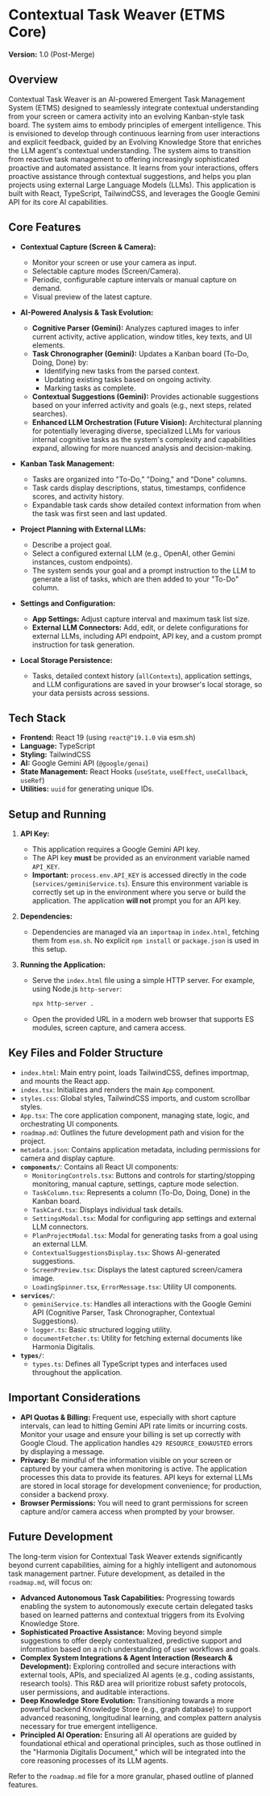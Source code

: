 # Contextual Task Weaver (ETMS Core)

**Version:** 1.0 (Post-Merge)

## Overview

Contextual Task Weaver is an AI-powered Emergent Task Management System (ETMS) designed to seamlessly integrate contextual understanding from your screen or camera activity into an evolving Kanban-style task board. The system aims to embody principles of emergent intelligence. This is envisioned to develop through continuous learning from user interactions and explicit feedback, guided by an Evolving Knowledge Store that enriches the LLM agent's contextual understanding. The system aims to transition from reactive task management to offering increasingly sophisticated proactive and automated assistance. It learns from your interactions, offers proactive assistance through contextual suggestions, and helps you plan projects using external Large Language Models (LLMs). This application is built with React, TypeScript, TailwindCSS, and leverages the Google Gemini API for its core AI capabilities.

## Core Features

*   **Contextual Capture (Screen & Camera):**
    *   Monitor your screen or use your camera as input.
    *   Selectable capture modes (Screen/Camera).
    *   Periodic, configurable capture intervals or manual capture on demand.
    *   Visual preview of the latest capture.

*   **AI-Powered Analysis & Task Evolution:**
    *   **Cognitive Parser (Gemini):** Analyzes captured images to infer current activity, active application, window titles, key texts, and UI elements.
    *   **Task Chronographer (Gemini):** Updates a Kanban board (To-Do, Doing, Done) by:
        *   Identifying new tasks from the parsed context.
        *   Updating existing tasks based on ongoing activity.
        *   Marking tasks as complete.
    *   **Contextual Suggestions (Gemini):** Provides actionable suggestions based on your inferred activity and goals (e.g., next steps, related searches).
    *   **Enhanced LLM Orchestration (Future Vision):** Architectural planning for potentially leveraging diverse, specialized LLMs for various internal cognitive tasks as the system's complexity and capabilities expand, allowing for more nuanced analysis and decision-making.

*   **Kanban Task Management:**
    *   Tasks are organized into "To-Do," "Doing," and "Done" columns.
    *   Task cards display descriptions, status, timestamps, confidence scores, and activity history.
    *   Expandable task cards show detailed context information from when the task was first seen and last updated.

*   **Project Planning with External LLMs:**
    *   Describe a project goal.
    *   Select a configured external LLM (e.g., OpenAI, other Gemini instances, custom endpoints).
    *   The system sends your goal and a prompt instruction to the LLM to generate a list of tasks, which are then added to your "To-Do" column.

*   **Settings and Configuration:**
    *   **App Settings:** Adjust capture interval and maximum task list size.
    *   **External LLM Connectors:** Add, edit, or delete configurations for external LLMs, including API endpoint, API key, and a custom prompt instruction for task generation.

*   **Local Storage Persistence:**
    *   Tasks, detailed context history (`allContexts`), application settings, and LLM configurations are saved in your browser's local storage, so your data persists across sessions.

## Tech Stack

*   **Frontend:** React 19 (using `react@^19.1.0` via esm.sh)
*   **Language:** TypeScript
*   **Styling:** TailwindCSS
*   **AI:** Google Gemini API (`@google/genai`)
*   **State Management:** React Hooks (`useState`, `useEffect`, `useCallback`, `useRef`)
*   **Utilities:** `uuid` for generating unique IDs.

## Setup and Running

1.  **API Key:**
    *   This application requires a Google Gemini API key.
    *   The API key **must** be provided as an environment variable named `API_KEY`.
    *   **Important:** `process.env.API_KEY` is accessed directly in the code (`services/geminiService.ts`). Ensure this environment variable is correctly set up in the environment where you serve or build the application. The application **will not** prompt you for an API key.

2.  **Dependencies:**
    *   Dependencies are managed via an `importmap` in `index.html`, fetching them from `esm.sh`. No explicit `npm install` or `package.json` is used in this setup.

3.  **Running the Application:**
    *   Serve the `index.html` file using a simple HTTP server. For example, using Node.js `http-server`:
        ```bash
        npx http-server .
        ```
    *   Open the provided URL in a modern web browser that supports ES modules, screen capture, and camera access.

## Key Files and Folder Structure

*   `index.html`: Main entry point, loads TailwindCSS, defines importmap, and mounts the React app.
*   `index.tsx`: Initializes and renders the main `App` component.
*   `styles.css`: Global styles, TailwindCSS imports, and custom scrollbar styles.
*   `App.tsx`: The core application component, managing state, logic, and orchestrating UI components.
*   `roadmap.md`: Outlines the future development path and vision for the project.
*   `metadata.json`: Contains application metadata, including permissions for camera and display capture.
*   **`components/`**: Contains all React UI components:
    *   `MonitoringControls.tsx`: Buttons and controls for starting/stopping monitoring, manual capture, settings, capture mode selection.
    *   `TaskColumn.tsx`: Represents a column (To-Do, Doing, Done) in the Kanban board.
    *   `TaskCard.tsx`: Displays individual task details.
    *   `SettingsModal.tsx`: Modal for configuring app settings and external LLM connectors.
    *   `PlanProjectModal.tsx`: Modal for generating tasks from a goal using an external LLM.
    *   `ContextualSuggestionsDisplay.tsx`: Shows AI-generated suggestions.
    *   `ScreenPreview.tsx`: Displays the latest captured screen/camera image.
    *   `LoadingSpinner.tsx`, `ErrorMessage.tsx`: Utility UI components.
*   **`services/`**:
    *   `geminiService.ts`: Handles all interactions with the Google Gemini API (Cognitive Parser, Task Chronographer, Contextual Suggestions).
    *   `logger.ts`: Basic structured logging utility.
    *   `documentFetcher.ts`: Utility for fetching external documents like Harmonia Digitalis.
*   **`types/`**:
    *   `types.ts`: Defines all TypeScript types and interfaces used throughout the application.

## Important Considerations

*   **API Quotas & Billing:** Frequent use, especially with short capture intervals, can lead to hitting Gemini API rate limits or incurring costs. Monitor your usage and ensure your billing is set up correctly with Google Cloud. The application handles `429 RESOURCE_EXHAUSTED` errors by displaying a message.
*   **Privacy:** Be mindful of the information visible on your screen or captured by your camera when monitoring is active. The application processes this data to provide its features. API keys for external LLMs are stored in local storage for development convenience; for production, consider a backend proxy.
*   **Browser Permissions:** You will need to grant permissions for screen capture and/or camera access when prompted by your browser.

## Future Development

The long-term vision for Contextual Task Weaver extends significantly beyond current capabilities, aiming for a highly intelligent and autonomous task management partner. Future development, as detailed in the `roadmap.md`, will focus on:

*   **Advanced Autonomous Task Capabilities:** Progressing towards enabling the system to autonomously execute certain delegated tasks based on learned patterns and contextual triggers from its Evolving Knowledge Store.
*   **Sophisticated Proactive Assistance:** Moving beyond simple suggestions to offer deeply contextualized, predictive support and information based on a rich understanding of user workflows and goals.
*   **Complex System Integrations & Agent Interaction (Research & Development):** Exploring controlled and secure interactions with external tools, APIs, and specialized AI agents (e.g., coding assistants, research tools). This R&D area will prioritize robust safety protocols, user permissions, and auditable interactions.
*   **Deep Knowledge Store Evolution:** Transitioning towards a more powerful backend Knowledge Store (e.g., graph database) to support advanced reasoning, longitudinal learning, and complex pattern analysis necessary for true emergent intelligence.
*   **Principled AI Operation:** Ensuring all AI operations are guided by foundational ethical and operational principles, such as those outlined in the "Harmonia Digitalis Document," which will be integrated into the core reasoning processes of its LLM agents.

Refer to the `roadmap.md` file for a more granular, phased outline of planned features.
